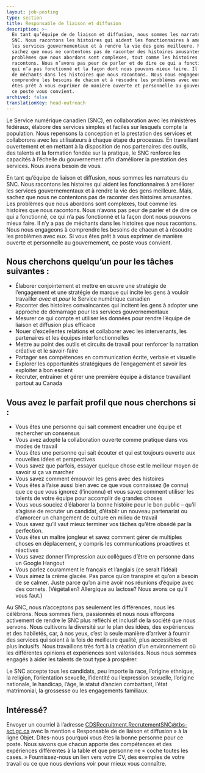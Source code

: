 ```yaml
---
layout: job-posting
type: section
title: Responsable de liaison et diffusion
description: >-
  En tant qu’équipe de de liaison et diffusion, nous sommes les narrateurs du
  SNC. Nous racontons les histoires qui aident les fonctionnaires à améliorer
  les services gouvernementaux et à rendre la vie des gens meilleure. Mais,
  sachez que nous ne contentons pas de raconter des histoires amusantes. Les
  problèmes que nous abordons sont complexes, tout comme les histoires que nous
  racontons. Nous n’avons pas peur de parler et de dire ce qui a fonctionné, ce
  qui n’a pas fonctionné et la façon dont nous pouvons mieux faire. Il n’y a pas
  de méchants dans les histoires que nous racontons. Nous nous engageons à
  comprendre les besoins de chacun et à résoudre les problèmes avec eux. Si vous
  êtes prêt à vous exprimer de manière ouverte et personnelle au gouvernement,
  ce poste vous convient.
archived: false
translationKey: head-outreach
---
```

Le Service numérique canadien (SNC), en collaboration avec les ministères fédéraux, élabore des services simples et faciles sur lesquels compte la population. Nous repensons la conception et la prestation des services et collaborons avec les utilisateurs à chaque étape du processus. En travaillant ouvertement et en mettant à la disposition de nos partenaires des outils, des talents et la formation fondée sur la pratique, le SNC renforce les capacités à l’échelle du gouvernement afin d’améliorer la prestation des services. Nous avons besoin de vous.

En tant qu’équipe de liaison et diffusion, nous sommes les narrateurs du SNC. Nous racontons les histoires qui aident les fonctionnaires à améliorer les services gouvernementaux et à rendre la vie des gens meilleure. Mais, sachez que nous ne contentons pas de raconter des histoires amusantes. Les problèmes que nous abordons sont complexes, tout comme les histoires que nous racontons. Nous n’avons pas peur de parler et de dire ce qui a fonctionné, ce qui n’a pas fonctionné et la façon dont nous pouvons mieux faire. Il n’y a pas de méchants dans les histoires que nous racontons. Nous nous engageons à comprendre les besoins de chacun et à résoudre les problèmes avec eux. Si vous êtes prêt à vous exprimer de manière ouverte et personnelle au gouvernement, ce poste vous convient. 

## Nous cherchons quelqu’un pour les tâches suivantes :
* Élaborer conjointement et mettre en œuvre une stratégie de l’engagement et une stratégie de marque qui incite les gens à vouloir travailler *avec* et *pour* le Service numérique canadien
* Raconter des histoires convaincantes qui incitent les gens à adopter une approche de démarrage pour les services gouvernementaux
* Mesurer ce qui compte et utiliser les données pour rendre l’équipe de liaison et diffusion plus efficace
* Nouer d’excellentes relations et collaborer avec les intervenants, les partenaires et les équipes interfonctionnelles
* Mettre au point des outils et circuits de travail pour renforcer la narration créative et le savoir-faire
* Partager ses compétences en communication écrite, verbale et visuelle
* Explorer les opportunités stratégiques de l’engagement et savoir les exploiter à bon escient
* Recruter, entraîner et gérer une première équipe à distance travaillant partout au Canada

## Vous avez le parfait profil que nous cherchons si :
* Vous êtes une personne qui sait comment encadrer une équipe et rechercher un consensus
* Vous avez adopté la collaboration ouverte comme pratique dans vos modes de travail
* Vous êtes une personne qui sait écouter et qui est toujours ouverte aux nouvelles idées et perspectives
* Vous savez que parfois, essayer quelque chose est le meilleur moyen de savoir si ça va marcher
* Vous savez comment émouvoir les gens avec des histoires 
* Vous êtes à l’aise aussi bien avec ce que vous connaissez (le connu) que ce que vous ignorez (l’inconnu) et vous savez comment utiliser les talents de votre équipe pour accomplir de grandes choses
* Vous vous souciez d’élaborer la bonne histoire pour le bon public – qu’il s’agisse de recruter un candidat, d’établir un nouveau partenariat ou d’amorcer un changement de culture en milieu de travail 
* Vous savez qu’il vaut mieux terminer vos tâches qu’être obsédé par la perfection.
* Vous êtes un maître jongleur et savez comment gérer de multiples choses en déplacement, y compris les communications proactives et réactives
* Vous savez donner l’impression aux collègues d’être en personne dans un Google Hangout
* Vous parlez couramment le français et l’anglais (ce serait l’idéal) 
* Vous aimez la crème glacée. Pas parce qu’on transpire et qu’on a besoin de se calmer. Juste parce qu’on aime avoir nos réunions d’équipe avec des cornets. (Végétalien? Allergique au lactose? Nous avons ce qu’il vous faut.)

Au SNC, nous n’acceptons pas seulement les différences, nous les célébrons. Nous sommes fiers, passionnés et nous nous efforçons activement de rendre le SNC plus réfléchi et inclusif de la société que nous servons. Nous cultivons la diversité sur le plan des idées, des expériences et des habiletés, car, à nos yeux, c’est la seule manière d’arriver à fournir des services qui soient à la fois de meilleure qualité, plus accessibles et plus inclusifs. Nous travaillons très fort à la création d’un environnement où les différentes opinions et expériences sont valorisées. Nous nous sommes engagés à aider les talents de tout type à prospérer.

Le SNC accepte tous les candidats, peu importe la race, l’origine ethnique, la religion, l’orientation sexuelle, l’identité ou l’expression sexuelle, l’origine nationale, le handicap, l’âge, le statut d’ancien combattant, l’état matrimonial, la grossesse ou les engagements familiaux.

## Intéressé?

Envoyer un courriel à l’adresse [CDSRecruitment.RecrutementSNC@tbs-sct.gc.ca](mailto:CDSRecruitment.RecrutementSNC@tbs-sct.gc.ca) avec la mention « Responsable de de liaison et diffusion » à la ligne Objet. Dites-nous pourquoi vous êtes la bonne personne pour ce poste. Nous savons que chacun apporte des compétences et des expériences différentes à la table et que personne ne « coche toutes les cases. » Fournissez-nous un lien vers votre CV, des exemples de votre travail ou ce que nous devrions voir pour mieux vous connaître.
